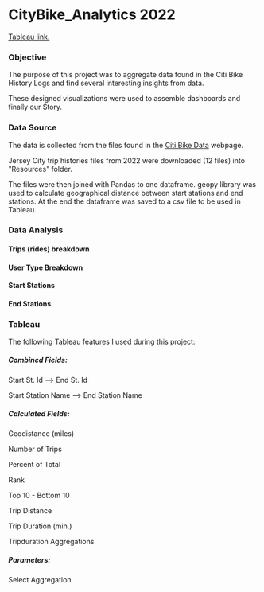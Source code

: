 # CityBike_Analytics 2022


[Tableau link.](https://public.tableau.com/app/profile/lakshmi.bhimavarapu6627/viz/CitiBike_Analytics_16748796420470/TopHours?publish=yes)

### Objective

The purpose of this project was to aggregate data found in the Citi Bike History Logs and find several interesting insights from data.

These designed visualizations were used to assemble dashboards and finally our Story.

 

### Data Source

The data is collected from the files found in the [Citi Bike Data](https://www.citibikenyc.com/system-data) webpage. 

Jersey City trip histories files from 2022 were downloaded (12 files) into "Resources" folder.

The files were then joined with Pandas to one dataframe. geopy library was used to calculate geographical distance between start stations and end stations. At the end the dataframe was saved to a csv file to be used in Tableau.

### Data Analysis

#### Trips (rides) breakdown
#### User Type Breakdown
#### Start Stations
#### End Stations

### Tableau

The following Tableau features I used during this project:

##### Combined Fields:

Start St. Id --> End St. Id 

Start Station Name --> End Station Name



##### Calculated Fields:

Geodistance (miles)

Number of Trips

Percent of Total

Rank

Top 10 - Bottom 10

Trip Distance

Trip Duration (min.)

Tripduration Aggregations



##### Parameters:

Select Aggregation
